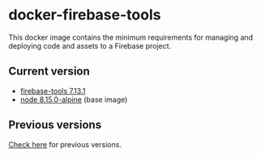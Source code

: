 # docker-firebase-tools

This docker image contains the minimum requirements for managing and deploying code and assets to a Firebase project.

## Current version

- [firebase-tools 7.13.1](https://github.com/firebase/firebase-tools/releases/tag/v7.13.1)
- [node 8.15.0-alpine](https://github.com/mhart/alpine-node/releases/tag/8.15.0) (base image)

## Previous versions

[Check here](https://github.com/quintoandar/docker-firebase-tools/releases) for previous versions.
